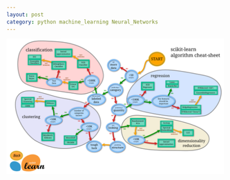```yaml
---
layout: post
category: python machine_learning Neural_Networks
---
```

![Fig1](../public/python_ml_cheatsheet_raw.png)
